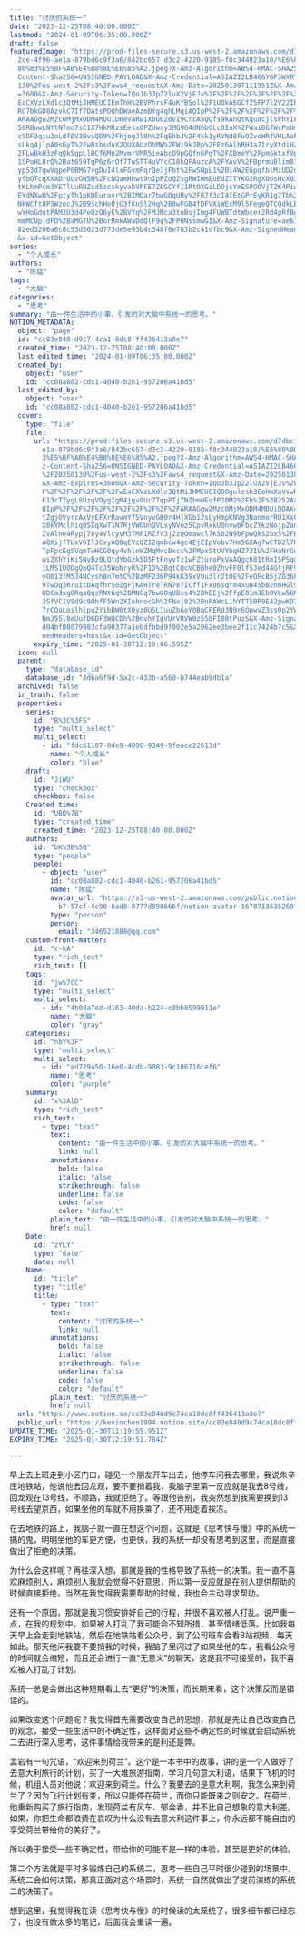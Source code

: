 ```yaml
---
title: "讨厌的系统一"
date: "2023-12-25T08:40:00.000Z"
lastmod: "2024-01-09T06:35:00.000Z"
draft: false
featuredImage: "https://prod-files-secure.s3.us-west-2.amazonaws.com/d7dbc101-8\
  2ce-4f96-ae1a-879bd6c9f3a6/842bc657-d3c2-4220-9185-f8c344023a18/%E6%80%9D%E8%\
  80%83%E5%BF%AB%E4%B8%8E%E6%85%A2.jpeg?X-Amz-Algorithm=AWS4-HMAC-SHA256&X-Amz-\
  Content-Sha256=UNSIGNED-PAYLOAD&X-Amz-Credential=ASIAZI2LB466YGF3WXRT%2F20250\
  130%2Fus-west-2%2Fs3%2Faws4_request&X-Amz-Date=20250130T111951Z&X-Amz-Expires\
  =3600&X-Amz-Security-Token=IQoJb3JpZ2luX2VjEJv%2F%2F%2F%2F%2F%2F%2F%2F%2F%2Fw\
  EaCXVzLXdlc3QtMiJHMEUCIEmThH%2BVPhrsF4uKfBSol%2F1UOkA6GCfZ5FP7l2V22IbEAiEArms\
  RC7bkGD8AzvkC7If7DAtsPDQhDWaeAzmBYg4qhLMqiAQIpP%2F%2F%2F%2F%2F%2F%2F%2F%2F%2F\
  ARAAGgw2Mzc0MjMxODM4MDUiDHevaRw1XbuKZ0vI9CrcA5QQfs9kAnQtKquacjlsPhYIACnhmBBH4\
  56RBuwLNYtNTmo7sC1X7HkMRzsEesx0PZUwxy3MG964dN6bGLc0IaX%2FWaiBGfWcPmUmP3yY2WnW\
  c9DF3qiu2oLdfBV3BvsQD9%2FhjogJl0h%2FqEhbJ%2F4kk1yRVNd8FuOZvoWRfVHLAaFnLyPvaNy\
  sLkq4jlpA0sGyT%2FwRsbsduX2QUXAUzOhMW%2FWi9kJBp%2FEz6AlhRH3a7IryXtdiHZQhldUkh%\
  2FLwBkH3zFqQkSqpLlBCf6Mn2MvmrVMR5ieAbcO9pGQfn6PgT%2FXBmeY%2FpmSktxfVp%2FzdMM2\
  1SPoHL8rQ%2Bat659TqP6z6rOf7TwSTT4uVYcC18kQFAuzcA%2FYAvV%2FBprmu8lim81uGxCydEa\
  ypS3d7qwVqpeP0BMG7vgDuI4lxFGvmFqrQe1jFbt%2FwSNpL1%2Bl4W2EGpqfblMiUD2d3berpizM\
  yfbOTcqXXADrOLvGW5H%2FcNQamHnwt9nIpPZoQZsgRWIWmEuEdZITYKG2RgX0osHcX0J%2B%2BWC\
  tKLhmPcm3XETlUuRNZsd5zcxkyvabVPFE7ZkGCYfI1RtOXGiLDOjsYmESPOOVjTZK4Piw5XCssdyO\
  EYdNXwB%2FptyTh1pKUEuravr%2BIMOar7bwGOqUBy%2FB7f3cI4IEtGPrEyKR1g7Tb%2B9YzPpeE\
  NkWCft8P3WzocJ%2B9SchHeDjG3fKnSl2Hq%2B8wFGB4fDFVXiWExM9l5FegeQTCQdkLEKOrSrVzz\
  wYHoGdutPAM3U3d4PeUzO6yE%2BVYq%2FMJMca3tuBsjImg4FUWBTdtWbcer2Rd4pRfBg0M1y1siT\
  mmMCUpldFD%2BaMGTU%2BorRmkAWaDdQlF9q%2FP0NssmwGI&X-Amz-Signature=ae61364b29e1\
  82ed3206a6c8c53d3023d773de5e93b4c348f6e783b2c41dfbc9&X-Amz-SignedHeaders=host\
  &x-id=GetObject"
series:
  - "个人成长"
authors:
  - "陈猛"
tags:
  - "大脑"
categories:
  - "思考"
summary: "由一件生活中的小事，引发的对大脑中系统一的思考。"
NOTION_METADATA:
  object: "page"
  id: "cc83e840-d9c7-4ca1-8dc8-ff436413a8e7"
  created_time: "2023-12-25T08:40:00.000Z"
  last_edited_time: "2024-01-09T06:35:00.000Z"
  created_by:
    object: "user"
    id: "cc08a802-cdc1-4040-b261-957206a41bd5"
  last_edited_by:
    object: "user"
    id: "cc08a802-cdc1-4040-b261-957206a41bd5"
  cover:
    type: "file"
    file:
      url: "https://prod-files-secure.s3.us-west-2.amazonaws.com/d7dbc101-82ce-4f96-a\
        e1a-879bd6c9f3a6/842bc657-d3c2-4220-9185-f8c344023a18/%E6%80%9D%E8%80%8\
        3%E5%BF%AB%E4%B8%8E%E6%85%A2.jpeg?X-Amz-Algorithm=AWS4-HMAC-SHA256&X-Am\
        z-Content-Sha256=UNSIGNED-PAYLOAD&X-Amz-Credential=ASIAZI2LB466SAX5UR2I\
        %2F20250130%2Fus-west-2%2Fs3%2Faws4_request&X-Amz-Date=20250130T111906Z\
        &X-Amz-Expires=3600&X-Amz-Security-Token=IQoJb3JpZ2luX2VjEJv%2F%2F%2F%2\
        F%2F%2F%2F%2F%2F%2FwEaCXVzLXdlc3QtMiJHMEUCIQDOgulesh3EoHmXaVswRK7tBo4vQ\
        E13cTTygL8UzgVOygIgM4jgv0Uc7TqpPTjTNZbmHEqfP20M2%2Fb%2F%2B252AaroQAoqiA\
        QIpP%2F%2F%2F%2F%2F%2F%2F%2F%2F%2FARAAGgw2Mzc0MjMxODM4MDUiDDAK4fHgc%2FE\
        tZgjOVyrcAxVyEFXrRavmY7SVnyvGQ0r4HjXGb12sLyHmpKNVg3NanmorRU1Xx0PRE9Ihof\
        X0kYMclhiq0SXqXwT1N7RjVWGUnQVLxyNVoz5CpvRxkUOnvwbFbcZYkzNojp2ane3zcaQg4\
        ZvAlne4Rypj78y4VlcyvM3TMF1RZfV3j2zQOmawcl7KS02N9bFpwQkS2bx5%2FB0l2SDCN0\
        AQXijfTUxVGIlJCxyAQ0qEVzQZI2qmbcw4gc4EjEIpVobv7Hm5GXAg7wCTD2l7K34cFPmXE\
        TpFpcEgSVqmTwHCG0qy4vhlnWZMqMvcBxcs%2FMpxStUVYbqHZ73IU%2FHaNrGu33upGHrb\
        wiZXhYjKi5NyBz0LQtdYbGzk5D5FtFnyvTz1wFZturoPxVAAQgch81tRmI5PSggLpd1luZL\
        1LMS1UODgQoQ4TcJ5WoNryR%2F1D%2BqtCQcVCBBhe0ZhvFF0lfSJed44GtjRF9YsFGDqzv\
        yO013fM5J4NCysh8n7mtC%2BzMF236P94kK39xVUu3lr2tOE%2FeOFcB5jZO36FirvR7vfb\
        9TwOq3RruitDAqfhrS0ZgFjKAHTreTRN7e7ICff1FxU6sqYm4xuB4SbB2n6HGl9Rxj2iJwW\
        UDCa3xgORqaQqzRNt6q%2BMNGq7bwGOqUBxs4%2BhEEj%2FfpE01mJEbOVLw56MMb5gAtq2\
        3SfVC1V9d9c9OhfF5Wn2XIehnocGh%2FNxj82%2BnPAWcL1hYTT5BP9E42pwKD7BV8IRmtC\
        7rCQaLoilhlpu2YibBW6tX0yz0USLIuuZbGoY0BqCFERd3N9r6OpwvZ3ss0p2YWWqT6oTrI\
        NmJ5Sl8eUufD6DF3WQCDh%2BnvhYIgVUrVRVW0z550FI08tPuzS&X-Amz-Signature=002\
        d04bf08079983cfa90377a1ebdfbbd9f002e5a2062ee3bee2f11c7424b7c5&X-Amz-Sig\
        nedHeaders=host&x-id=GetObject"
      expiry_time: "2025-01-30T12:19:06.595Z"
  icon: null
  parent:
    type: "database_id"
    database_id: "8d6a6f9d-5a2c-433b-a560-b744eab9db1a"
  archived: false
  in_trash: false
  properties:
    series:
      id: "B%3C%3FS"
      type: "multi_select"
      multi_select:
        - id: "fdc61107-0de9-4896-9349-9feace22613d"
          name: "个人成长"
          color: "blue"
    draft:
      id: "JiWU"
      type: "checkbox"
      checkbox: false
    Created time:
      id: "UBQ%7B"
      type: "created_time"
      created_time: "2023-12-25T08:40:00.000Z"
    authors:
      id: "bK%3B%5B"
      type: "people"
      people:
        - object: "user"
          id: "cc08a802-cdc1-4040-b261-957206a41bd5"
          name: "陈猛"
          avatar_url: "https://s3-us-west-2.amazonaws.com/public.notion-static.com/775523\
            b7-57cf-4c98-8ad8-8777d898666f/notion-avatar-1678713535269.png"
          type: "person"
          person:
            email: "346521888@qq.com"
    custom-front-matter:
      id: "c~kA"
      type: "rich_text"
      rich_text: []
    tags:
      id: "jw%7CC"
      type: "multi_select"
      multi_select:
        - id: "4b08a7ed-d163-40da-b224-c8bb8599911e"
          name: "大脑"
          color: "gray"
    categories:
      id: "nbY%3F"
      type: "multi_select"
      multi_select:
        - id: "ed729a50-16e0-4cdb-9083-9c106716cef6"
          name: "思考"
          color: "purple"
    summary:
      id: "x%3AlD"
      type: "rich_text"
      rich_text:
        - type: "text"
          text:
            content: "由一件生活中的小事，引发的对大脑中系统一的思考。"
            link: null
          annotations:
            bold: false
            italic: false
            strikethrough: false
            underline: false
            code: false
            color: "default"
          plain_text: "由一件生活中的小事，引发的对大脑中系统一的思考。"
          href: null
    Date:
      id: "zYLY"
      type: "date"
      date: null
    Name:
      id: "title"
      type: "title"
      title:
        - type: "text"
          text:
            content: "讨厌的系统一"
            link: null
          annotations:
            bold: false
            italic: false
            strikethrough: false
            underline: false
            code: false
            color: "default"
          plain_text: "讨厌的系统一"
          href: null
  url: "https://www.notion.so/cc83e840d9c74ca18dc8ff436413a8e7"
  public_url: "https://kevinchen1994.notion.site/cc83e840d9c74ca18dc8ff436413a8e7"
UPDATE_TIME: "2025-01-30T11:19:55.951Z"
EXPIRY_TIME: "2025-01-30T12:19:51.784Z"

---
```

<link rel="stylesheet" href="https://cdn.jsdelivr.net/npm/katex@0.16.2/dist/katex.min.css" integrity="sha384-bYdxxUwYipFNohQlHt0bjN/LCpueqWz13HufFEV1SUatKs1cm4L6fFgCi1jT643X" crossorigin="anonymous">


早上去上班走到小区门口，碰见一个朋友开车出去，他停车问我去哪里，我说朱辛庄地铁站，他说他去回龙观，要不要捎着我，我脑子里第一反应就是我去8号线，回龙观在13号线，不顺路，我就拒绝了。等跟他告别，我突然想到我需要换到13号线去望京西，如果坐他的车就不用换乘了，还不用走着挨冻。


在去地铁的路上，我脑子就一直在想这个问题，这就是《思考快与慢》中的系统一搞的鬼，明明坐他的车更方便，也更快，我的系统一却没有思考到这里，而是直接做出了拒绝的决策。


为什么会这样呢？再往深入想，那就是我的性格导致了系统一的决策。我一直不喜欢麻烦别人，麻烦别人我就会觉得不好意思，所以第一反应就是在别人提供帮助的时候直接拒绝。当然在我觉得我需要帮助的时候，我也会主动寻求帮助。


还有一个原因，那就是我习惯安排好自己的行程，并很不喜欢被人打乱。说严重一点，在我的规划中，如果被人打乱了我可能会不知所措，甚至情绪低落。比如我每天早上会走到地铁站，然后在地铁站看公众号，到了公司班车会看B站视频，每天如此。那天他问我要不要捎我的时候，我脑子里闪过了如果坐他的车，我看公众号的时间就会缩短，而且还会进行一直“无意义”的聊天，这是我不可接受的，我不喜欢被人打乱了计划。


系统一总是会做出这种短期看上去“更好”的决策，而长期来看，这个决策反而是错误的。


如果改变这个问题呢？我觉得首先需要改变自己的思想，那就是先让自己改变自己的观念，接受一些生活中的不确定性，这样面对这些不确定性的时候就会启动系统二去进行深入思考，这件事情给我带来的是利还是弊。


孟岩有一句咒语，“欢迎来到荷兰”。这个是一本书中的故事，讲的是一个人做好了去意大利旅行的计划，买了一大堆旅游指南，学习几句意大利语，结果下飞机的时候，机组人员对他说：欢迎来到荷兰。什么？我要去的是意大利啊，我怎么来到荷兰了？因为飞行计划有变，所以只能停在荷兰，而你只能既来之则安之。在荷兰，他重新购买了旅行指南，发现荷兰有风车、郁金香，并不比自己想象的意大利差。如果，你把生命都浪费在哀叹为什么没有去意大利这件事上，你永远都不能自由的享受荷兰带给你的美好了。


所以勇于接受一些不确定性，带给你的可能不是一样的体验，甚至是更好的体验。


第二个方法就是平时多锻炼自己的系统二，思考一些自己平时很少碰到的场景中，系统二会如何决策，那真正面对这个场景时，系统一自然就做出了提前演练的系统二的决策了。


想到这里，我觉得我在读《思考快与慢》的时候读的太笼统了，很多细节都已经忘了，也没有做太多的笔记，后面我会重读一遍。

